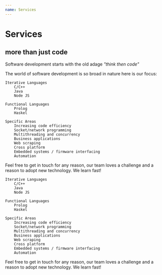 ```yaml
---
name: Services
---
```

# Services
## more than just code

Software development starts with the old adage _"think then code"_

The world of software development is so broad in nature here is our focus:

    Iterative Languages
        C/C++
        Java
        Node JS

    Functional Languages
        Prolog
        Haskel

    Specific Areas
        Increasing code efficiency
        Socket/network programming
        Multithreading and concurrency
        Business applications
        Web scraping
        Cross platform
        Embedded systems / firmware interfacing
        Automation

Feel free to get in touch for any reason, our team loves a challenge and a reason to adopt new technology. We learn fast!

    Iterative Languages
        C/C++
        Java
        Node JS

    Functional Languages
        Prolog
        Haskel

    Specific Areas
        Increasing code efficiency
        Socket/network programming
        Multithreading and concurrency
        Business applications
        Web scraping
        Cross platform
        Embedded systems / firmware interfacing
        Automation

Feel free to get in touch for any reason, our team loves a challenge and a reason to adopt new technology. We learn fast!
